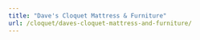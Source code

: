 ```yaml
---
title: "Dave's Cloquet Mattress & Furniture"
url: /cloquet/daves-cloquet-mattress-and-furniture/
---
```

